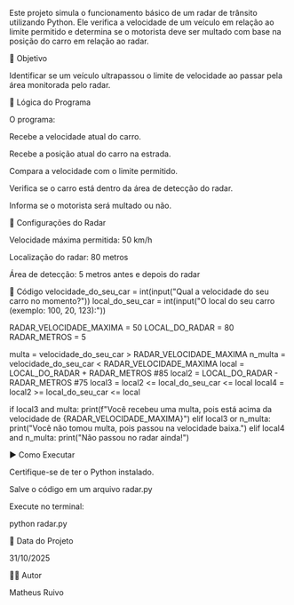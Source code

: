 Este projeto simula o funcionamento básico de um radar de trânsito utilizando Python.
Ele verifica a velocidade de um veículo em relação ao limite permitido e determina se o motorista deve ser multado com base na posição do carro em relação ao radar.

🎯 Objetivo

Identificar se um veículo ultrapassou o limite de velocidade ao passar pela área monitorada pelo radar.

🧠 Lógica do Programa

O programa:

Recebe a velocidade atual do carro.

Recebe a posição atual do carro na estrada.

Compara a velocidade com o limite permitido.

Verifica se o carro está dentro da área de detecção do radar.

Informa se o motorista será multado ou não.

📌 Configurações do Radar

Velocidade máxima permitida: 50 km/h

Localização do radar: 80 metros

Área de detecção: 5 metros antes e depois do radar

🧾 Código
velocidade_do_seu_car = int(input("Qual a velocidade do seu carro no momento?"))
local_do_seu_car = int(input("O local do seu carro (exemplo: 100, 20, 123):"))

RADAR_VELOCIDADE_MAXIMA = 50
LOCAL_DO_RADAR = 80
RADAR_METROS = 5

multa = velocidade_do_seu_car > RADAR_VELOCIDADE_MAXIMA
n_multa = velocidade_do_seu_car < RADAR_VELOCIDADE_MAXIMA
local = LOCAL_DO_RADAR + RADAR_METROS  #85
local2 = LOCAL_DO_RADAR - RADAR_METROS #75
local3 = local2 <= local_do_seu_car <= local
local4 = local2 >= local_do_seu_car <= local

if local3 and multa:
    print(f"Você recebeu uma multa, pois está acima da velocidade de {RADAR_VELOCIDADE_MAXIMA}")
elif local3 or n_multa:
    print("Você não tomou multa, pois passou na velocidade baixa.")
elif local4 and n_multa:
    print("Não passou no radar ainda!")

▶️ Como Executar

Certifique-se de ter o Python instalado.

Salve o código em um arquivo radar.py

Execute no terminal:

python radar.py

📅 Data do Projeto

31/10/2025

👨‍💻 Autor

Matheus Ruivo

